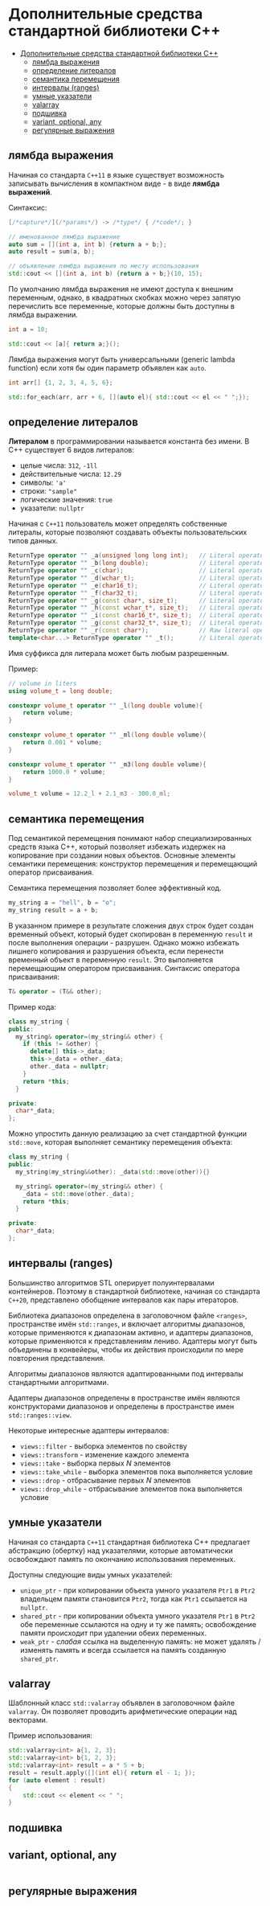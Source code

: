 # Дополнительные средства стандартной библиотеки С++

- [Дополнительные средства стандартной библиотеки С++](#дополнительные-средства-стандартной-библиотеки-с)
  - [лямбда выражения](#лямбда-выражения)
  - [определение литералов](#определение-литералов)
  - [семантика перемещения](#семантика-перемещения)
  - [интервалы (ranges)](#интервалы-ranges)
  - [умные указатели](#умные-указатели)
  - [valarray](#valarray)
  - [подшивка](#подшивка)
  - [variant, optional, any](#variant-optional-any)
  - [регулярные выражения](#регулярные-выражения)

## лямбда выражения

Начиная со стандарта `C++11` в языке существует возможность записывать вычисления в компактном виде - в виде __лямбда выражений__.

Синтаксис:

```cpp
[/*capture*/](/*params*/) -> /*type*/ { /*code*/; }
```

```cpp
// именованное лямбда выражение
auto sum = [](int a, int b) {return a + b;};
auto result = sum(a, b);

// объявление лямбда выражения по месту использования
std::cout << [](int a, int b) {return a + b;}(10, 15);
```

По умолчанию лямбда выражения не имеют доступа к внешним переменным, однако, в квадратных скобках можно через запятую перечислить все переменные, которые должны быть доступны в лямбда выражении.

```cpp
int a = 10;

std::cout << [a]{ return a;}();
```

Лямбда выражения могут быть универсальными (generic lambda function) если хотя бы один параметр объявлен как `auto`.

```cpp
int arr[] {1, 2, 3, 4, 5, 6};

std::for_each(arr, arr + 6, [](auto el){ std::cout << el << " ";});
```

## определение литералов

__Литералом__ в программировании называется константа без имени. В С++ существует 6 видов литералов:

 * целые числа: `312`, `-1ll`
 * действительные числа: `12.29`
 * символы: `'a'`
 * строки: `"sample"`
 * логические значения: `true`
 * указатели: `nullptr`

Начиная с `C++11` пользователь может определять собственные литералы, которые позволяют создавать объекты пользовательских типов данных.

```cpp
ReturnType operator "" _a(unsigned long long int);   // Literal operator for user-defined INTEGRAL literal
ReturnType operator "" _b(long double);              // Literal operator for user-defined FLOATING literal
ReturnType operator "" _c(char);                     // Literal operator for user-defined CHARACTER literal
ReturnType operator "" _d(wchar_t);                  // Literal operator for user-defined CHARACTER literal
ReturnType operator "" _e(char16_t);                 // Literal operator for user-defined CHARACTER literal
ReturnType operator "" _f(char32_t);                 // Literal operator for user-defined CHARACTER literal
ReturnType operator "" _g(const char*, size_t);      // Literal operator for user-defined STRING literal
ReturnType operator "" _h(const wchar_t*, size_t);   // Literal operator for user-defined STRING literal
ReturnType operator "" _i(const char16_t*, size_t);  // Literal operator for user-defined STRING literal
ReturnType operator "" _g(const char32_t*, size_t);  // Literal operator for user-defined STRING literal
ReturnType operator "" _r(const char*);              // Raw literal operator
template<char...> ReturnType operator "" _t();       // Literal operator template
```

Имя суффикса для литерала может быть любым разрешенным.

Пример:

```cpp
// volume in liters
using volume_t = long double;

constexpr volume_t operator "" _l(long double volume){
    return volume;
}

constexpr volume_t operator "" _ml(long double volume){
    return 0.001 * volume;
}

constexpr volume_t operator "" _m3(long double volume){
    return 1000.0 * volume;
}

volume_t volume = 12.2_l + 2.1_m3 - 300.0_ml;
```

## семантика перемещения

Под семантикой перемещения понимают набор специализированных средств языка С++, который позволяет избежать издержек на копирование при создании новых объектов. Основные элементы семантики перемещения: конструктор перемещения и перемещающий оператор присваивания.

Семантика перемещения позволяет более эффективный код.

```cpp
my_string a = "hell", b = "o";
my_string result = a + b;
```

В указанном примере в результате сложения двух строк будет создан временный объект, который будет скопирован в переменную `result` и после выполнения операции - разрушен. Однако можно избежать лишнего копирования и разрушения объекта, если перенести временный объект в переменную `result`. Это выполняется перемещающим оператором присваивания. Синтаксис оператора присваивания:

```cpp
T& operator = (T&& other);
```

Пример кода:

```cpp
class my_string {
public:
  my_string& operator=(my_string&& other) {
    if (this != &other) {
      delete[] this->_data;
      this->_data = other._data;
      other._data = nullptr;
    }
    return *this;
  }

private:
  char*_data;
};
```

Можно упростить данную реализацию за счет стандартной функции `std::move`, которая выполняет семантику перемещения объекта:

```cpp
class my_string {
public:
  my_string(my_string&&other): _data(std::move(other)){}

  my_string& operator=(my_string&& other) {
    _data = std::move(other._data);
    return *this;
  }

private:
  char*_data;
};
```

## интервалы (ranges)

Большинство алгоритмов STL оперирует полуинтервалами контейнеров. Поэтому в стандартной библиотеке, начиная со стандарта `C++20`, представлено обобщение интервалов как пары итераторов.

Библиотека диапазонов определена в заголовочном файле `<ranges>`, пространстве имён `std::ranges`, и включает алгоритмы диапазонов, которые применяются к диапазонам активно, и адаптеры диапазонов, которые применяются к представлениям лениво. Адаптеры могут быть объединены в конвейеры, чтобы их действия происходили по мере повторения представления.

Алгоритмы диапазонов являются адаптированными под интервалы стандартными алгоритмами.

Адаптеры диапазонов определены в пространстве имён являются конструкторами диапазонов и определены в пространстве имен `std::ranges::view`.

Некоторые интересные адаптеры интервалов:

 * `views::filter` - выборка элементов по свойству
 * `views::transform` - изменение каждого элемента
 * `views::take` - выборка первых _N_ элементов
 * `views::take_while` - выборка элементов пока выполняется условие
 * `views::drop` - отбрасывание первых _N_ элементов
 * `views::drop_while` - отбрасывание элементов пока выполняется условие

## умные указатели

Начиная со стандарта `C++11` стандартная библиотека С++ предлагает абстракцию (обертку) над указателями, которые автоматически освобождают память по окончанию использования переменных.

Доступны следующие виды умных указателей:

* `unique_ptr` - при копировании объекта умного указателя `Ptr1` в `Ptr2` владельцем памяти становится `Ptr2`, тогда как `Ptr1` ссылается на `nullptr`.
* `shared_ptr` - при копировании объекта умного указателя `Ptr1` в `Ptr2` обе переменные ссылаются на одну и ту же память; освобождение памяти происходит при удалении обеих переменных.
* `weak_ptr` - _слабая_ ссылка на выделенную память: не может удалять / изменять память и всегда ссылается на память созданную `shared_ptr`.

## valarray

Шаблонный класс `std::valarray` объявлен в заголовочном файле `valarray`. Он позволяет проводить арифметические операции над векторами.

Пример использования:

```cpp
std::valarray<int> a{1, 2, 3};
std::valarray<int> b{1, 2, 3};
std::valarray<int> result = a * 5 + b;
result = result.apply([](int el){ return el - 1; });
for (auto element : result)
{
    std::cout << element << " ";
}
```

## подшивка

## variant, optional, any

```cpp

```

## регулярные выражения

